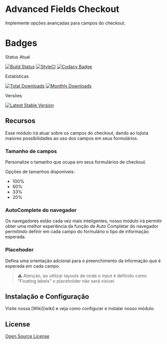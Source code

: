 # Advanced Fields Checkout

Implemente opções avançadas para campos do checkout.

# Badges

Status Atual

[![Build Status](https://app.travis-ci.com/elisei/advanced-street-address.svg?branch=Magento%402.3)](https://app.travis-ci.com/elisei/advanced-street-address)
[![StyleCI](https://github.styleci.io/repos/432317205/shield?branch=Magento@2.3)](https://github.styleci.io/repos/432317205?branch=Magento@2.3)
[![Codacy Badge](https://app.codacy.com/project/badge/Grade/939d6dc3ac134fb384b67075bda95022)](https://www.codacy.com/gh/elisei/advanced-street-address/dashboard?utm_source=github.com&amp;utm_medium=referral&amp;utm_content=elisei/advanced-street-address&amp;utm_campaign=Badge_Grade)



Estatísticas

[![Total Downloads](https://poser.pugx.org/o2ti/advanced-fields-checkout/downloads)](https://packagist.org/packages/o2ti/advanced-fields-checkout)
[![Monthly Downloads](https://poser.pugx.org/o2ti/advanced-fields-checkout/d/monthly)](https://packagist.org/packages/o2ti/advanced-fields-checkout)

Versões

[![Latest Stable Version](https://poser.pugx.org/o2ti/advanced-fields-checkout/v/stable)](https://packagist.org/packages/o2ti/advanced-fields-checkout)

## Recursos

Esse módulo irá atuar sobre os campos do checkout, dando ao lojista maiores possíbilidades ao uso dos campos em seus formulários.

### Tamanho de campos

Personalize o tamanho que ocupa em seus formulários de checkout.

Opções de tamanhos disponíveis:
- 100%
- 60%
- 33%
- 20%

### AutoComplete do navegador

Os navegadores estão cada vez mais inteligentes, nosso módulo irá permitir obter uma melhor experiência da função de Auto Completar do navegador permitindo definir em cada campo do formulário o tipo de informação esperada.

### Placehoder

Defina uma orientação adcional para o preenchimento da informação que é esperada em cada campo.

> :warning: Atenção, ao utilizar layouts de onde o input é definido como "Floating labels" o placeholder não será vísivel.

## Instalação e Configuração

Visite nossa [Wiki][wiki] e veja como configurar e instalar nosso módulo.

## License

[Open Source License](LICENSE.txt)